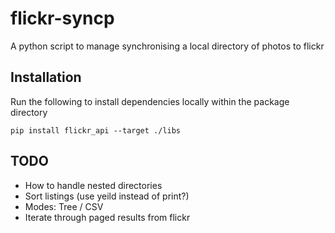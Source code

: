 # flickr-syncp

A python script to manage synchronising a local directory of photos to flickr

## Installation

Run the following to install dependencies locally within the package directory
```
pip install flickr_api --target ./libs
``` 

## TODO

* How to handle nested directories
* Sort listings (use yeild instead of print?)
* Modes: Tree / CSV
* Iterate through paged results from flickr


